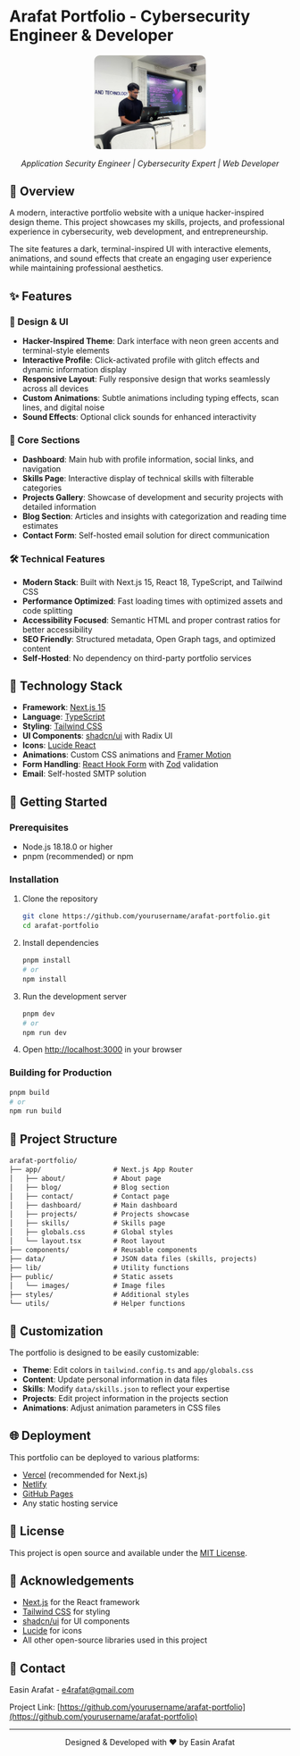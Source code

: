 # Arafat Portfolio - Cybersecurity Engineer & Developer

<div align="center">
  <img src="public/images/profile.jpg" alt="Arafat Portfolio" width="200" style="border-radius: 10px;"/>
  <p><em>Application Security Engineer | Cybersecurity Expert | Web Developer</em></p>
</div>

## 🚀 Overview

A modern, interactive portfolio website with a unique hacker-inspired design theme. This project showcases my skills, projects, and professional experience in cybersecurity, web development, and entrepreneurship.

The site features a dark, terminal-inspired UI with interactive elements, animations, and sound effects that create an engaging user experience while maintaining professional aesthetics.

## ✨ Features

### 🎨 Design & UI

- **Hacker-Inspired Theme**: Dark interface with neon green accents and terminal-style elements
- **Interactive Profile**: Click-activated profile with glitch effects and dynamic information display
- **Responsive Layout**: Fully responsive design that works seamlessly across all devices
- **Custom Animations**: Subtle animations including typing effects, scan lines, and digital noise
- **Sound Effects**: Optional click sounds for enhanced interactivity

### 📱 Core Sections

- **Dashboard**: Main hub with profile information, social links, and navigation
- **Skills Page**: Interactive display of technical skills with filterable categories
- **Projects Gallery**: Showcase of development and security projects with detailed information
- **Blog Section**: Articles and insights with categorization and reading time estimates
- **Contact Form**: Self-hosted email solution for direct communication

### 🛠️ Technical Features

- **Modern Stack**: Built with Next.js 15, React 18, TypeScript, and Tailwind CSS
- **Performance Optimized**: Fast loading times with optimized assets and code splitting
- **Accessibility Focused**: Semantic HTML and proper contrast ratios for better accessibility
- **SEO Friendly**: Structured metadata, Open Graph tags, and optimized content
- **Self-Hosted**: No dependency on third-party portfolio services

## 🔧 Technology Stack

- **Framework**: [Next.js 15](https://nextjs.org/)
- **Language**: [TypeScript](https://www.typescriptlang.org/)
- **Styling**: [Tailwind CSS](https://tailwindcss.com/)
- **UI Components**: [shadcn/ui](https://ui.shadcn.com/) with Radix UI
- **Icons**: [Lucide React](https://lucide.dev/)
- **Animations**: Custom CSS animations and [Framer Motion](https://www.framer.com/motion/)
- **Form Handling**: [React Hook Form](https://react-hook-form.com/) with [Zod](https://zod.dev/) validation
- **Email**: Self-hosted SMTP solution

## 🚀 Getting Started

### Prerequisites

- Node.js 18.18.0 or higher
- pnpm (recommended) or npm

### Installation

1. Clone the repository

   ```bash
   git clone https://github.com/yourusername/arafat-portfolio.git
   cd arafat-portfolio
   ```

2. Install dependencies

   ```bash
   pnpm install
   # or
   npm install
   ```

3. Run the development server

   ```bash
   pnpm dev
   # or
   npm run dev
   ```

4. Open [http://localhost:3000](http://localhost:3000) in your browser

### Building for Production

```bash
pnpm build
# or
npm run build
```

## 📂 Project Structure

```
arafat-portfolio/
├── app/                  # Next.js App Router
│   ├── about/            # About page
│   ├── blog/             # Blog section
│   ├── contact/          # Contact page
│   ├── dashboard/        # Main dashboard
│   ├── projects/         # Projects showcase
│   ├── skills/           # Skills page
│   ├── globals.css       # Global styles
│   └── layout.tsx        # Root layout
├── components/           # Reusable components
├── data/                 # JSON data files (skills, projects)
├── lib/                  # Utility functions
├── public/               # Static assets
│   └── images/           # Image files
├── styles/               # Additional styles
└── utils/                # Helper functions
```

## 🎨 Customization

The portfolio is designed to be easily customizable:

- **Theme**: Edit colors in `tailwind.config.ts` and `app/globals.css`
- **Content**: Update personal information in data files
- **Skills**: Modify `data/skills.json` to reflect your expertise
- **Projects**: Edit project information in the projects section
- **Animations**: Adjust animation parameters in CSS files

## 🌐 Deployment

This portfolio can be deployed to various platforms:

- [Vercel](https://vercel.com/) (recommended for Next.js)
- [Netlify](https://www.netlify.com/)
- [GitHub Pages](https://pages.github.com/)
- Any static hosting service

## 📝 License

This project is open source and available under the [MIT License](LICENSE).

## 🙏 Acknowledgements

- [Next.js](https://nextjs.org/) for the React framework
- [Tailwind CSS](https://tailwindcss.com/) for styling
- [shadcn/ui](https://ui.shadcn.com/) for UI components
- [Lucide](https://lucide.dev/) for icons
- All other open-source libraries used in this project

## 📧 Contact

Easin Arafat - [e4rafat@gmail.com](mailto:e4rafat@gmail.com)

Project Link: [https://github.com/yourusername/arafat-portfolio](https://github.com/yourusername/arafat-portfolio)

---

<div align="center">
  <p>Designed & Developed with ❤️ by Easin Arafat</p>
</div>
